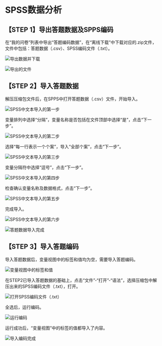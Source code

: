 # SPSS数据分析

## 【STEP 1】导出答题数据及SPPS编码

在“我的问卷”列表中导出“答题编码数据”，在“离线下载”中下载对应的.zip文件，文件中包括：答题数据（.csv）、SPSS编码文件（.txt）。

![&#x5BFC;&#x51FA;&#x6570;&#x636E;&#x5E76;&#x4E0B;&#x8F7D;](../.gitbook/assets/image%20%28170%29.png)

![&#x5BFC;&#x51FA;&#x7684;&#x6587;&#x4EF6;](../.gitbook/assets/image%20%28135%29.png)

## 【STEP 2】导入答题数据

解压压缩包文件后，在SPPS中打开答题数据（.csv）文件，开始导入。

![SPSS&#x4E2D;&#x6587;&#x672C;&#x5BFC;&#x5165;&#x7684;&#x7B2C;&#x4E00;&#x6B65;](../.gitbook/assets/image%20%28274%29.png)

变量排列中选择“分隔”，变量名称是否包括在文件顶部中选择“是”，点击“下一步”。

![SPSS&#x4E2D;&#x6587;&#x672C;&#x5BFC;&#x5165;&#x7684;&#x7B2C;&#x4E8C;&#x6B65;](../.gitbook/assets/image%20%28264%29.png)

选择“每一行表示一个个案”，导入“全部个案”，点击“下一步”。

![SPSS&#x4E2D;&#x6587;&#x672C;&#x5BFC;&#x5165;&#x7684;&#x7B2C;&#x4E09;&#x6B65;](../.gitbook/assets/image%20%2892%29.png)

变量分隔符中选择“逗号”，点击“下一步”。

![SPSS&#x4E2D;&#x6587;&#x672C;&#x5BFC;&#x5165;&#x7684;&#x7B2C;&#x56DB;&#x6B65;](../.gitbook/assets/image%20%28114%29.png)

检查确认变量名称及数据格式，点击“下一步”。

![SPSS&#x4E2D;&#x6587;&#x672C;&#x5BFC;&#x5165;&#x7684;&#x7B2C;&#x4E94;&#x6B65;](../.gitbook/assets/image%20%2864%29.png)

完成导入。

![SPSS&#x4E2D;&#x6587;&#x672C;&#x5BFC;&#x5165;&#x7684;&#x7B2C;&#x516D;&#x6B65;](../.gitbook/assets/image%20%28237%29.png)

![&#x7B54;&#x9898;&#x6570;&#x636E;&#x5BFC;&#x5165;&#x5B8C;&#x6210;](../.gitbook/assets/image%20%2866%29.png)

## 【STEP 3】导入答题编码

导入答题数据后，变量视图中的标签和值均为空，需要导入答题编码。

![&#x53D8;&#x91CF;&#x89C6;&#x56FE;&#x4E2D;&#x7684;&#x6807;&#x7B7E;&#x548C;&#x503C;](../.gitbook/assets/image%20%2813%29.png)

在STEP2已导入答题数据的基础上，点击“文件”-“打开”-“语法”，选择压缩包中解压出来的SPSS编码文件（.txt），打开。

![&#x6253;&#x5F00;SPSS&#x7F16;&#x7801;&#x6587;&#x4EF6;&#xFF08;.txt&#xFF09;](../.gitbook/assets/image%20%28186%29.png)

全选后，运行编码。

![&#x8FD0;&#x884C;&#x7F16;&#x7801;](../.gitbook/assets/image%20%2874%29.png)

运行成功后，“变量视图”中的标签的值都导入了内容。

![&#x5BFC;&#x5165;&#x7F16;&#x7801;&#x5B8C;&#x6210;](../.gitbook/assets/image%20%28215%29.png)

